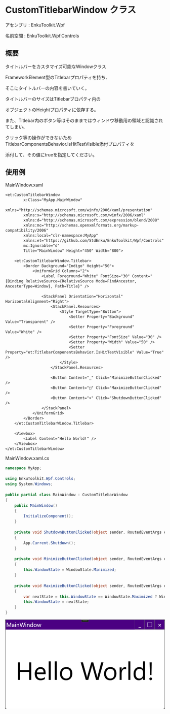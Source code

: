 # CustomTitlebarWindow クラス

アセンブリ : EnkuToolkit.Wpf

名前空間 : EnkuToolkit.Wpf.Controls

## 概要

タイトルバーをカスタマイズ可能なWindowクラス

FrameworkElement型のTitlebarプロパティを持ち、

そこにタイトルバーの内容を書いていく。

タイトルバーのサイズはTitlebarプロパティ内の

オブジェクトのHeightプロパティに依存する。



また、Titlebar内のボタン等はそのままではウィンドウ移動用の領域と認識されてしまい、

クリック等の操作ができないためTitlebarComponentsBehavior.IsHitTestVisible添付プロパティを

添付して、その値にtrueを指定してください。

## 使用例

MainWindow.xaml

```xaml
<et:CustomTitlebarWindow
        x:Class="MyApp.MainWindow"
        xmlns="http://schemas.microsoft.com/winfx/2006/xaml/presentation"
        xmlns:x="http://schemas.microsoft.com/winfx/2006/xaml"
        xmlns:d="http://schemas.microsoft.com/expression/blend/2008"
        xmlns:mc="http://schemas.openxmlformats.org/markup-compatibility/2006"
        xmlns:local="clr-namespace:MyApp"
        xmlns:et="https://github.com/StdEnku/EnkuToolkit/Wpf/Controls"
        mc:Ignorable="d"
        Title="MainWindow" Height="450" Width="800">

    <et:CustomTitlebarWindow.Titlebar>
        <Border Background="Indigo" Height="50">
            <UniformGrid Columns="2">
                <Label Foreground="White" FontSize="30" Content="{Binding RelativeSource={RelativeSource Mode=FindAncestor, AncestorType=Window}, Path=Title}" />

                <StackPanel Orientation="Horizontal" HorizontalAlignment="Right">
                    <StackPanel.Resources>
                        <Style TargetType="Button">
                            <Setter Property="Background" Value="Transparent" />
                            <Setter Property="Foreground" Value="White" />
                            <Setter Property="FontSize" Value="30" />
                            <Setter Property="Width" Value="50" />
                            <Setter Property="et:TitlebarComponentsBehavior.IsHitTestVisible" Value="True" />
                        </Style>
                    </StackPanel.Resources>

                    <Button Content="_" Click="MinimizeButtonClicked" />
                    <Button Content="□" Click="MaximizeButtonClicked" />
                    <Button Content="×" Click="ShutdownButtonClicked" />
                </StackPanel>
            </UniformGrid>
        </Border>
    </et:CustomTitlebarWindow.Titlebar>

    <Viewbox>
        <Label Content="Hello World!" />
    </Viewbox>
</et:CustomTitlebarWindow>
```



MainWindow.xaml.cs

```csharp
namespace MyApp;

using EnkuToolkit.Wpf.Controls;
using System.Windows;

public partial class MainWindow : CustomTitlebarWindow
{
    public MainWindow()
    {
        InitializeComponent();
    }

    private void ShutdownButtonClicked(object sender, RoutedEventArgs e)
    {
        App.Current.Shutdown();
    }

    private void MinimizeButtonClicked(object sender, RoutedEventArgs e)
    {
        this.WindowState = WindowState.Minimized;
    }

    private void MaximizeButtonClicked(object sender, RoutedEventArgs e)
    {
        var nextState = this.WindowState == WindowState.Maximized ? WindowState.Normal : WindowState.Maximized;
        this.WindowState = nextState;
    }
}
```



![result](./imgs/CustomTitlebarWindow1.png)
